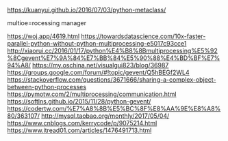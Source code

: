 https://kuanyui.github.io/2016/07/03/python-metaclass/



multioe=rocessing
manager

https://woj.app/4619.html
https://towardsdatascience.com/10x-faster-parallel-python-without-python-multiprocessing-e5017c93cce1
http://xiaorui.cc/2016/01/17/python%E4%B8%8Bmultiprocessing%E5%92%8Cgevent%E7%9A%84%E7%BB%84%E5%90%88%E4%BD%BF%E7%94%A8/
https://my.oschina.net/visualgui823/blog/36987
https://groups.google.com/forum/#!topic/gevent/Q5hBEGf2WL4
https://stackoverflow.com/questions/3671666/sharing-a-complex-object-between-python-processes
https://pymotw.com/2/multiprocessing/communication.html
https://softlns.github.io/2015/11/28/python-gevent/
https://codertw.com/%E7%A8%8B%E5%BC%8F%E8%AA%9E%E8%A8%80/363107/
http://mysql.taobao.org/monthly/2017/05/04/
https://www.cnblogs.com/kerrycode/p/9075214.html
https://www.itread01.com/articles/1476491713.html

